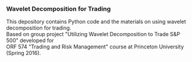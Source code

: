 ### Wavelet Decomposition for Trading
This depository contains Python code and the materials on using wavelet decomposition for trading. \
Based on group project "Utilizing Wavelet Decomposition to Trade S&P 500" developed 
for \
ORF 574 "Trading and Risk Management" course at Princeton University (Spring 2016).
